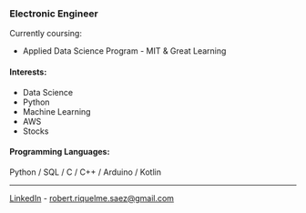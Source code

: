 ### Electronic Engineer
Currently coursing:
- Applied Data Science Program - MIT & Great Learning

#### Interests: 
- Data Science
- Python
- Machine Learning
- AWS
- Stocks

#### Programming Languages:
Python / SQL / C / C++ / Arduino / Kotlin <br>

---
[LinkedIn](https://www.linkedin.com/in/robertriquelmesaez) - robert.riquelme.saez@gmail.com
